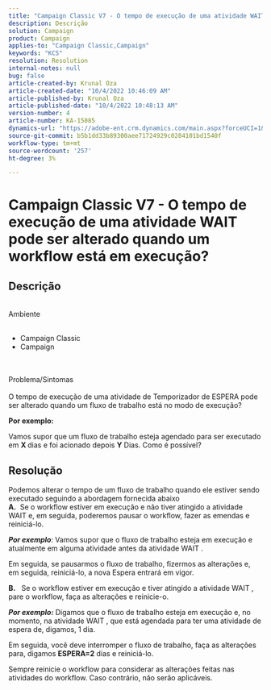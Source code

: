 ```yaml
---
title: "Campaign Classic V7 - O tempo de execução de uma atividade WAIT pode ser alterado quando um workflow está em execução?"
description: Descrição
solution: Campaign
product: Campaign
applies-to: "Campaign Classic,Campaign"
keywords: "KCS"
resolution: Resolution
internal-notes: null
bug: false
article-created-by: Krunal Oza
article-created-date: "10/4/2022 10:46:09 AM"
article-published-by: Krunal Oza
article-published-date: "10/4/2022 10:48:13 AM"
version-number: 4
article-number: KA-15085
dynamics-url: "https://adobe-ent.crm.dynamics.com/main.aspx?forceUCI=1&pagetype=entityrecord&etn=knowledgearticle&id=52446bc0-d143-ed11-bba2-002248086735"
source-git-commit: b5b1dd33b89300aee71724929c0284101bd1540f
workflow-type: tm+mt
source-wordcount: '257'
ht-degree: 3%

---
```


# Campaign Classic V7 - O tempo de execução de uma atividade WAIT pode ser alterado quando um workflow está em execução?

## Descrição

<br>Ambiente<br><br>
- Campaign Classic
- Campaign



<br><br>Problema/Sintomas<br><br>
O tempo de execução de uma atividade de Temporizador de ESPERA pode ser alterado quando um fluxo de trabalho está no modo de execução?

<b>Por exemplo:</b>

Vamos supor que um fluxo de trabalho esteja agendado para ser executado em <b>X </b>dias e foi acionado depois <b>Y</b> Dias. Como é possível?


## Resolução

Podemos alterar o tempo de um fluxo de trabalho quando ele estiver sendo executado seguindo a abordagem fornecida abaixo<br>
<b>A.</b>  Se o workflow estiver em execução e não tiver atingido a atividade WAIT e, em seguida, poderemos pausar o workflow, fazer as emendas e reiniciá-lo.

<b>*Por exemplo</b>*: Vamos supor que o fluxo de trabalho esteja em execução e atualmente em alguma atividade antes da atividade WAIT .

Em seguida, se pausarmos o fluxo de trabalho, fizermos as alterações e, em seguida, reiniciá-lo, a nova Espera entrará em vigor.

<b>B.</b>   Se o workflow estiver em execução e tiver atingido a atividade WAIT , pare o workflow, faça as alterações e reinicie-o.

<b>*Por exemplo:</b>* Digamos que o fluxo de trabalho esteja em execução e, no momento, na atividade WAIT , que está agendada para ter uma atividade de espera de, digamos, 1 dia.

Em seguida, você deve interromper o fluxo de trabalho, faça as alterações para, digamos <b>ESPERA=2</b> dias e reiniciá-lo.

Sempre reinicie o workflow para considerar as alterações feitas nas atividades do workflow. Caso contrário, não serão aplicáveis.
